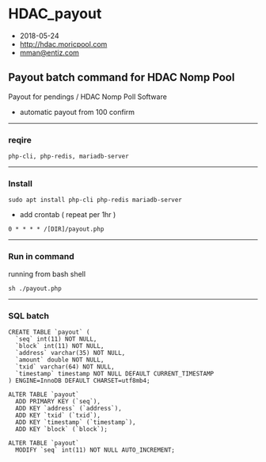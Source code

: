 # HDAC_payout

* 2018-05-24
* http://hdac.moricpool.com
* mman@entiz.com

## Payout batch command for HDAC Nomp Pool 
Payout for pendings / HDAC Nomp Poll Software
- automatic payout from 100 confirm

-------
### reqire
```
php-cli, php-redis, mariadb-server
```


-------
### Install
```
sudo apt install php-cli php-redis mariadb-server
```

* add crontab ( repeat per 1hr )
```
0 * * * * /[DIR]/payout.php
```
 
-------
### Run in command

running from bash shell
```
sh ./payout.php
```



-------
### SQL batch
```
CREATE TABLE `payout` (
  `seq` int(11) NOT NULL,
  `block` int(11) NOT NULL,
  `address` varchar(35) NOT NULL,
  `amount` double NOT NULL,
  `txid` varchar(64) NOT NULL,
  `timestamp` timestamp NOT NULL DEFAULT CURRENT_TIMESTAMP
) ENGINE=InnoDB DEFAULT CHARSET=utf8mb4;

ALTER TABLE `payout`
  ADD PRIMARY KEY (`seq`),
  ADD KEY `address` (`address`),
  ADD KEY `txid` (`txid`),
  ADD KEY `timestamp` (`timestamp`),
  ADD KEY `block` (`block`);

ALTER TABLE `payout`
  MODIFY `seq` int(11) NOT NULL AUTO_INCREMENT;

```
